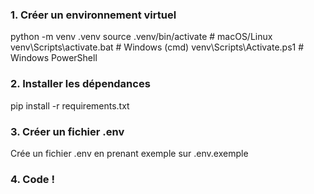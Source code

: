 ### 1. Créer un environnement virtuel

python -m venv .venv
source .venv/bin/activate         # macOS/Linux
venv\Scripts\activate.bat      # Windows (cmd)
venv\Scripts\Activate.ps1      # Windows PowerShell

### 2. Installer les dépendances

pip install -r requirements.txt

### 3. Créer un fichier .env

Crée un fichier .env en prenant exemple sur .env.exemple

### 4. Code !
